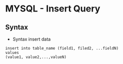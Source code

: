 # MYSQL - Insert Query

## Syntax
* Syntax insert data
```
insert into table_name (field1, filed2, ...fieldN)
values 
(value1, value2,...,valueN)
```